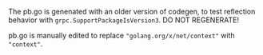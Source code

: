 The pb.go is genenated with an older version of codegen, to test reflection behavior with `grpc.SupportPackageIsVersion3`. DO NOT REGENERATE!

pb.go is manually edited to replace `"golang.org/x/net/context"` with `"context"`.
